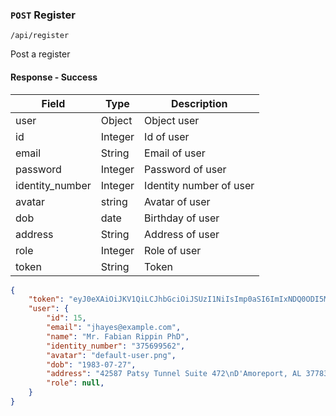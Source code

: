 ### `POST` Register

```
/api/register
```
Post a register

#### Response - Success
| Field | Type | Description |
|-------|------|-------------|
| user | Object | Object user |
| id | Integer | Id of user |
| email | String | Email of user |
| password | Integer | Password of user  |
| identity_number | Integer | Identity number of user |
| avatar | string | Avatar of user |
| dob | date | Birthday of user |
| address | String | Address of user |
| role | Integer | Role of user |
| token | String | Token |

```json
{
    "token": "eyJ0eXAiOiJKV1QiLCJhbGciOiJSUzI1NiIsImp0aSI6ImIxNDQ0ODI5MDdlYTM0YmViNTIzNmE3M2IzZTJkZDQ0NmQzNWFlM2NjZjhmMzc2YjU5MDdiNjA4MmY3MmE1NTk0OTY2NzYxNGQ0YTA4OTVhIn0.eyJhdWQiOiIxIiwianRpIjoiYjE0NDQ4MjkwN2VhMzRiZWI1MjM2YTczYjNlMmRkNDQ2ZDM1YWUzY2NmOGYzNzZiNTkwN2I2MDgyZj",
    "user": {
        "id": 15,
        "email": "jhayes@example.com",
        "name": "Mr. Fabian Rippin PhD",
        "identity_number": "375699562",
        "avatar": "default-user.png",
        "dob": "1983-07-27",
        "address": "42587 Patsy Tunnel Suite 472\nD'Amoreport, AL 37783",
        "role": null,
    }
}
```
